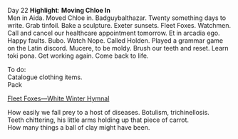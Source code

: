 Day 22 **Highlight**: **Moving Chloe In**  
Men in Aida. Moved Chloe in. Badguybalthazar. Twenty something days to write. Grab tinfoil. Bake a sculpture. Exeter sunsets. Fleet Foxes. Watchmen. Call and cancel our healthcare appointment tomorrow. Et in arcadia ego. Happy faults. Bubo. Watch Nope. Called Holden. Played a grammar game on the Latin discord. Mucere, to be moldy. Brush our teeth and reset. Learn toki pona. Get working again. Come back to life.

To do:  
Catalogue clothing items.   
Pack

[Fleet Foxes—White Winter Hymnal](https://www.youtube.com/watch?v=DrQRS40OKNE&list=RDDrQRS40OKNE&start_radio=1)

How easily we fall prey to a host of diseases. Botulism, trichinellosis.   
Teeth chittering, his little arms holding up that piece of carrot.  
How many things a ball of clay might have been.